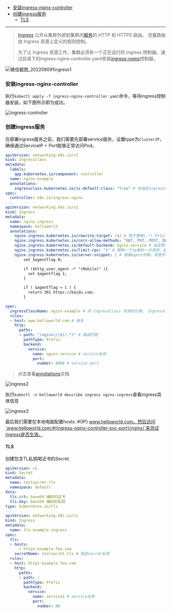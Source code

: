 - [安装ingress-nginx-controller](#安装ingress-nginx-controller)
- [创建ingress服务](#创建ingress服务)
  - [TLS](#tls)

---
> [Ingress](https://kubernetes.io/docs/reference/generated/kubernetes-api/v1.24/#ingress-v1beta1-networking-k8s-io) 公开从集群外部到集群内[服务](https://kubernetes.io/zh-cn/docs/concepts/services-networking/service/)的 HTTP 和 HTTPS 路由。 流量路由由 Ingress 资源上定义的规则控制。
>
> 为了让 Ingress 资源工作，集群必须有一个正在运行的 Ingress 控制器。通过目录下的ingress-nginx-controller.yaml安装[ingress-nginx](https://kubernetes.github.io/ingress-nginx/deploy/)控制器。

![微信截图_202208091ingress1](https://image.leejay.top/img/微信截图_202208091ingress1.png)

### 安装ingress-nginx-controller

执行`kubectl apply -f ingress-nginx-controller.yaml`命令，等待ingress控制器安装，如下图所示即为成功。

![ingress-controller](https://image.leejay.top/img/ingress-controller.png)

### 创建ingress服务

在部署ingress服务之前，我们需要先部署service服务，设置type为`ClusterIP`，确保通过ServiceIP + Port能够正常访问Pod。

```yaml
apiVersion: networking.k8s.io/v1
kind: IngressClass
metadata:
  labels:
    app.kubernetes.io/component: controller
  name: nginx-example
  annotations:
    ingressclass.kubernetes.io/is-default-class: "true" # 未指定ingressClassName字段的Ingress默认分配这个IngressClass.
spec:
  controller: k8s.io/ingress-nginx
---
apiVersion: networking.k8s.io/v1
kind: Ingress
metadata:
  name: nginx-ingress
  namespace: helloworld
  annotations:
    nginx.ingress.kubernetes.io/rewrite-target: /$2 # 用于替换(.*) http://www.helloworld.com:31166/nginx -> nginx-service:8088/ 用于重写请求
    nginx.ingress.kubernetes.io/cors-allow-methods: "GET, PUT, POST, DELETE, PATCH, OPTIONS" # 跨域相关
    nginx.ingress.kubernetes.io/default-backend: nginx-service # 指定默认后端
    nginx.ingress.kubernetes.io/limit-rps: "1" # 限制一个ip每秒一次请求，超出返回503
    nginx.ingress.kubernetes.io/server-snippet: | # 根据agent判断，若是手机端访问重定向到百度
        set $agentflag 0;

        if ($http_user_agent ~* "(Mobile)" ){
          set $agentflag 1;
        }

        if ( $agentflag = 1 ) {
          return 301 https://baidu.com;
        }

spec:
  ingressClassName: nginx-example # 对 IngressClass 资源的引用。 IngressClass 资源包含额外的配置，其中包括应当实现该类的控制器名称。
  rules:
  - host: www.helloworld.com # 域名
    http:
      paths:
      - path: "/nginx(/|$)(.*)" # 路由匹配
        pathType: Prefix
        backend:
          service:
            name: nginx-service # service名称
            port:
              number: 8088 # service port
```

> 点击查看[annotations]("https://kubernetes.github.io/ingress-nginx/user-guide/nginx-configuration/annotations")文档

![ingress2](https://image.leejay.top/img/ingress2.png)

执行`kubectl -n helloworld describe ingress nginx-ingress`查看ingress具体信息

![ingress3](https://image.leejay.top/img/ingress3.png)

最后我们需要在本地电脑配置hosts: #{IP} www.helloworld.com，然后访问`www.helloworld.com:#{ingress-nginx-controller-svc-port}/nginx/`来测试ingress是否生效。

#### TLS

创建包含TL私钥喝证书的Secret

```yaml
apiVersion: v1
kind: Secret
metadata:
  name: testsecret-tls
  namespace: default
data:
  tls.crt: base64 编码的证书
  tls.key: base64 编码的私钥
type: kubernetes.io/tls
---
apiVersion: networking.k8s.io/v1
kind: Ingress
metadata:
  name: tls-example-ingress
spec:
  tls:
  - hosts:
      - https-example.foo.com
    secretName: testsecret-tls # 指定secret名称
  rules:
  - host: https-example.foo.com
    http:
      paths:
      - path: /
        pathType: Prefix
        backend:
          service:
            name: service1 # service名称
            port:
              number: 80
```
